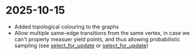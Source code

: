 # 2025-10-15

- Added topological colouring to the graphs
- Allow multiple same-edge transitions from the same vertex, in case we can't properly measuer yield points, and thus allowing probabilistic sampling (see [select_for_update](./race2_tests/postgresql/test_select_for_update.py) or [select_for_update](./race2_tests/postgresql/select_for_update.sin.gv.png))
 